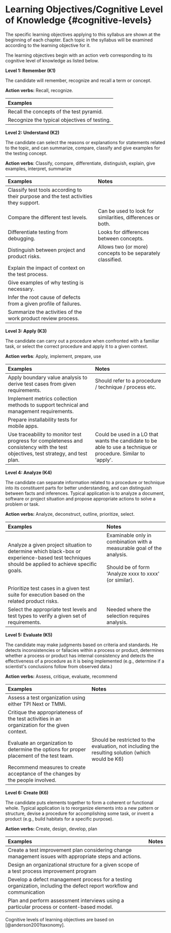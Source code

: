# Learning Objectives/Cognitive Level of Knowledge {#cognitive-levels}

The specific learning objectives applying to this syllabus are shown at the beginning of each chapter. Each topic in the syllabus will be examined according to the learning objective for it.

The learning objectives begin with an action verb corresponding to its cognitive level of knowledge as listed below.

**Level 1: Remember (K1)**

The candidate will remember, recognize and recall a term or concept.

**Action verbs:** Recall, recognize.

| **Examples** |
| :----------- |
| Recall the concepts of the test pyramid. |
| Recognize the typical objectives of testing. |

**Level 2: Understand (K2)**

The candidate can select the reasons or explanations for statements related to the topic, and can summarize, compare, classify and give examples for the testing concept.

**Action verbs**: Classify, compare, differentiate, distinguish, explain, give examples, interpret, summarize

| **Examples** | **Notes** |
| :----------- | :-------- |
| Classify test tools according to their purpose and the test activities they support. |     |
| Compare the different test levels. | Can be used to look for similarities, differences or both. |
| Differentiate testing from debugging. | Looks for differences between concepts. |
| Distinguish between project and product risks. | Allows two (or more) concepts to be separately classified. |
| Explain the impact of context on the test process. |     |
| Give examples of why testing is necessary. |     |
| Infer the root cause of defects from a given profile of failures. |     |
| Summarize the activities of the work product review process. |     |

**Level 3: Apply (K3)**

The candidate can carry out a procedure when confronted with a familiar task, or select the correct procedure and apply it to a given context.

**Action verbs**: Apply, implement, prepare, use

| **Examples** | **Notes** |
| :----------- | :-------- |
| Apply boundary value analysis to derive test cases from given requirements. | Should refer to a procedure / technique / process etc. |
| Implement metrics collection methods to support technical and management requirements. |     |
| Prepare installability tests for mobile apps. |     |
| Use traceability to monitor test progress for completeness and consistency with the test objectives, test strategy, and test plan. | Could be used in a LO that wants the candidate to be able to use a technique or procedure. Similar to 'apply'. |

**Level 4: Analyze (K4)**

The candidate can separate information related to a procedure or technique into its constituent parts for better understanding, and can distinguish between facts and inferences. Typical application is to analyze a document, software or project situation and propose appropriate actions to solve a problem or task.

**Action verbs:** Analyze, deconstruct, outline, prioritize, select.

| **Examples** | **Notes** |
| :----------- | :-------- |
| Analyze a given project situation to determine which black-box or experience-based test techniques should be applied to achieve specific goals. | Examinable only in combination with a measurable goal of the analysis.<br><br>Should be of form 'Analyze xxxx to xxxx' (or similar). |
| Prioritize test cases in a given test suite for execution based on the related product risks. |     |
| Select the appropriate test levels and test types to verify a given set of requirements. | Needed where the selection requires analysis. |

**Level 5: Evaluate (K5)**

The candidate may make judgments based on criteria and standards. He detects inconsistencies or fallacies within a process or product, determines whether a process or product has internal consistency and detects the effectiveness of a procedure as it is being implemented (e.g., determine if a scientist's conclusions follow from observed data.)

**Action verbs:** Assess, critique, evaluate, recommend

| **Examples** | **Notes** |
| :----------- | :-------- |
| Assess a test organization using either TPI Next or TMMi. |     |
| Critique the appropriateness of the test activities in an organization for the given context. |     |
| Evaluate an organization to determine the options for proper placement of the test team. | Should be restricted to the evaluation, not including the resulting solution (which would be K6) |
| Recommend measures to create acceptance of the changes by the people involved. |     |

**Level 6: Create (K6)**

The candidate puts elements together to form a coherent or functional whole. Typical application is to reorganize elements into a new pattern or structure, devise a procedure for accomplishing some task, or invent a product (e.g., build habitats for a specific purpose).

**Action verbs:** Create, design, develop, plan

| **Examples** | **Notes** |
| :----------- | :-------- |
| Create a test improvement plan considering change management issues with appropriate steps and actions. |     |
| Design an organizational structure for a given scope of a test process improvement program |     |
| Develop a defect management process for a testing organization, including the defect report workflow and communication |     |
| Plan and perform assessment interviews using a particular process or content-based model. |     |


Cognitive levels of learning objectives are based on [@anderson2001taxonomy].